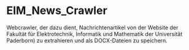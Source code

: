 # EIM_News_Crawler
Webcrawler, der dazu dient, Nachrichtenartikel von der Website der Fakultät für Elektrotechnik, Informatik und Mathematik der Universität Paderborn) zu extrahieren und als DOCX-Dateien zu speichern.
